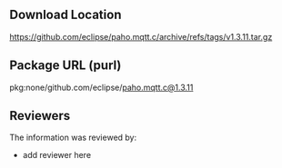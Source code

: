 ## Download Location

https://github.com/eclipse/paho.mqtt.c/archive/refs/tags/v1.3.11.tar.gz

## Package URL (purl)

pkg:none/github.com/eclipse/paho.mqtt.c@1.3.11

## Reviewers

The information was reviewed by:

* add reviewer here
